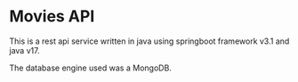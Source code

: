 # Movies API

This is a rest api service written in java using springboot framework v3.1 and java v17.

The database engine used was a MongoDB.


